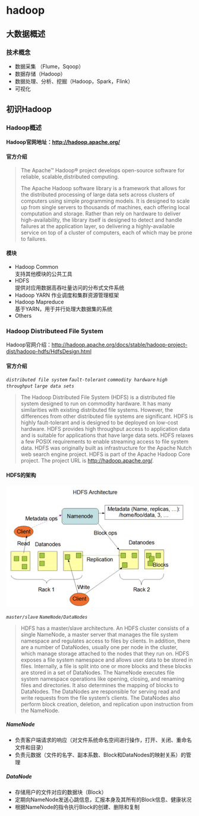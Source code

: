 # hadoop

## 大数据概述

### 技术概念
- 数据采集 （Flume，Sqoop）
- 数据存储（Hadoop）
- 数据处理、分析、挖掘（Hadoop，Spark，Flink）
- 可视化

## 初识Hadoop

### Hadoop概述
**Hadoop官网地址：http://hadoop.apache.org/**  

#### 官方介绍  

>The Apache™ Hadoop® project develops open-source software for reliable, scalable,distributed computing.
>
>The Apache Hadoop software library is a framework that allows for the distributed processing of large data sets across clusters of computers using simple programming models. It is designed to scale up from single servers to thousands of machines, each offering local computation and storage. Rather than rely on hardware to deliver high-availability, the library itself is designed to detect and handle failures at the application layer, so delivering a highly-available service on top of a cluster of computers, each of which may be prone to failures. 

#### 模块

- Hadoop Common  
支持其他模块的公共工具
- HDFS  
提供对应用数据高吞吐量访问的分布式文件系统  
- Hadoop YARN
作业调度和集群资源管理框架  
- Hadoop Mapreduce  
基于YARN，用于并行处理大数据集的系统
- Others

### Hadoop Distributeed File System  

Hadoop官网介绍：http://hadoop.apache.org/docs/stable/hadoop-project-dist/hadoop-hdfs/HdfsDesign.html  

#### 官方介绍
*`distributed file system`* *`fault-tolerant`* *`commodity hardware`* *`high throughput`* *`large data sets`*  
>The Hadoop Distributed File System (HDFS) is a distributed file system designed to run on commodity hardware. It has many similarities with existing distributed file systems. However, the differences from other distributed file systems are significant. HDFS is highly fault-tolerant and is designed to be deployed on low-cost hardware. HDFS provides high throughput access to application data and is suitable for applications that have large data sets. HDFS relaxes a few POSIX requirements to enable streaming access to file system data. HDFS was originally built as infrastructure for the Apache Nutch web search engine project. HDFS is part of the Apache Hadoop Core project. The project URL is http://hadoop.apache.org/.  

#### HDFS的架构
![HDFS架构](images/HDFS架构.png)  

*`master/slave`* *`NameNode/DataNodes`*
>HDFS has a master/slave architecture. An HDFS cluster consists of a single NameNode, a master server that manages the file system namespace and regulates access to files by clients. In addition, there are a number of DataNodes, usually one per node in the cluster, which manage storage attached to the nodes that they run on. HDFS exposes a file system namespace and allows user data to be stored in files. Internally, a file is split into one or more blocks and these blocks are stored in a set of DataNodes. The NameNode executes file system namespace operations like opening, closing, and renaming files and directories. It also determines the mapping of blocks to DataNodes. The DataNodes are responsible for serving read and write requests from the file system’s clients. The DataNodes also perform block creation, deletion, and replication upon instruction from the NameNode.

##### NameNode
- 负责客户端请求的响应（对文件系统命名空间进行操作，打开、关闭、重命名文件和目录）
- 负责元数据（文件的名字、副本系数、Block和DataNodes的映射关系）的管理

##### DataNode
- 存储用户的文件对应的数据块（Block）
- 定期向NameNode发送心跳信息，汇报本身及其所有的Block信息、健康状况
- 根据NameNode的指令执行Block的创建、删除和复制
